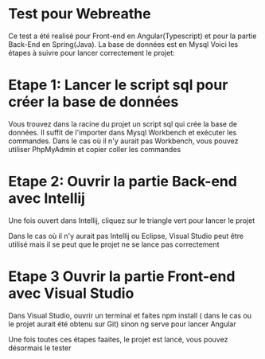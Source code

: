 # Test pour Webreathe

Ce test a été realisé pour Front-end en Angular(Typescript) et pour la partie Back-End en Spring(Java). La base de données est en Mysql 
Voici les étapes à suivre pour lancer correctement le projet:

# Etape 1: Lancer le script sql pour créer la base de données
Vous trouvez dans la racine du projet un script sql qui crée la base de données.
Il suffit de l'importer dans Mysql Workbench et exécuter les commandes.
Dans le cas où il n'y aurait pas Workbench, vous pouvez utiliser PhpMyAdmin et copier coller les commandes

# Etape 2: Ouvrir la partie Back-end avec Intellij 
Une fois ouvert dans Intellij, cliquez sur le triangle vert pour lancer le projet 

Dans le cas où il n'y aurait pas Intellij ou Eclipse, Visual Studio peut être utilisé mais il se peut que le projet  ne se lance pas correctement

# Etape 3  Ouvrir la partie Front-end avec Visual Studio

Dans Visual Studio, ouvrir un terminal  et faites npm install ( dans le cas ou le projet aurait été obtenu sur Git) sinon ng serve pour lancer Angular

Une fois toutes ces étapes faaites, le projet est lancé, vous pouvez désormais le tester


